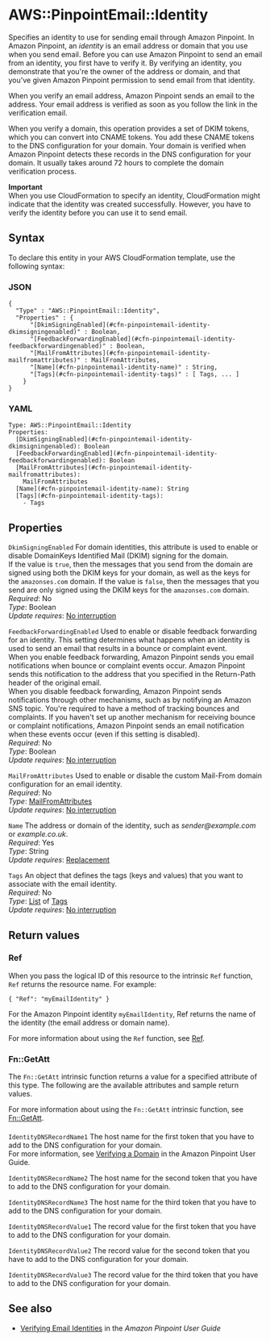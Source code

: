# AWS::PinpointEmail::Identity<a name="aws-resource-pinpointemail-identity"></a>

Specifies an identity to use for sending email through Amazon Pinpoint\. In Amazon Pinpoint, an *identity* is an email address or domain that you use when you send email\. Before you can use Amazon Pinpoint to send an email from an identity, you first have to verify it\. By verifying an identity, you demonstrate that you're the owner of the address or domain, and that you've given Amazon Pinpoint permission to send email from that identity\.

When you verify an email address, Amazon Pinpoint sends an email to the address\. Your email address is verified as soon as you follow the link in the verification email\.

When you verify a domain, this operation provides a set of DKIM tokens, which you can convert into CNAME tokens\. You add these CNAME tokens to the DNS configuration for your domain\. Your domain is verified when Amazon Pinpoint detects these records in the DNS configuration for your domain\. It usually takes around 72 hours to complete the domain verification process\.

**Important**  
When you use CloudFormation to specify an identity, CloudFormation might indicate that the identity was created successfully\. However, you have to verify the identity before you can use it to send email\.

## Syntax<a name="aws-resource-pinpointemail-identity-syntax"></a>

To declare this entity in your AWS CloudFormation template, use the following syntax:

### JSON<a name="aws-resource-pinpointemail-identity-syntax.json"></a>

```
{
  "Type" : "AWS::PinpointEmail::Identity",
  "Properties" : {
      "[DkimSigningEnabled](#cfn-pinpointemail-identity-dkimsigningenabled)" : Boolean,
      "[FeedbackForwardingEnabled](#cfn-pinpointemail-identity-feedbackforwardingenabled)" : Boolean,
      "[MailFromAttributes](#cfn-pinpointemail-identity-mailfromattributes)" : MailFromAttributes,
      "[Name](#cfn-pinpointemail-identity-name)" : String,
      "[Tags](#cfn-pinpointemail-identity-tags)" : [ Tags, ... ]
    }
}
```

### YAML<a name="aws-resource-pinpointemail-identity-syntax.yaml"></a>

```
Type: AWS::PinpointEmail::Identity
Properties: 
  [DkimSigningEnabled](#cfn-pinpointemail-identity-dkimsigningenabled): Boolean
  [FeedbackForwardingEnabled](#cfn-pinpointemail-identity-feedbackforwardingenabled): Boolean
  [MailFromAttributes](#cfn-pinpointemail-identity-mailfromattributes): 
    MailFromAttributes
  [Name](#cfn-pinpointemail-identity-name): String
  [Tags](#cfn-pinpointemail-identity-tags): 
    - Tags
```

## Properties<a name="aws-resource-pinpointemail-identity-properties"></a>

`DkimSigningEnabled`  <a name="cfn-pinpointemail-identity-dkimsigningenabled"></a>
For domain identities, this attribute is used to enable or disable DomainKeys Identified Mail \(DKIM\) signing for the domain\.  
If the value is `true`, then the messages that you send from the domain are signed using both the DKIM keys for your domain, as well as the keys for the `amazonses.com` domain\. If the value is `false`, then the messages that you send are only signed using the DKIM keys for the `amazonses.com` domain\.  
*Required*: No  
*Type*: Boolean  
*Update requires*: [No interruption](https://docs.aws.amazon.com/AWSCloudFormation/latest/UserGuide/using-cfn-updating-stacks-update-behaviors.html#update-no-interrupt)

`FeedbackForwardingEnabled`  <a name="cfn-pinpointemail-identity-feedbackforwardingenabled"></a>
Used to enable or disable feedback forwarding for an identity\. This setting determines what happens when an identity is used to send an email that results in a bounce or complaint event\.  
When you enable feedback forwarding, Amazon Pinpoint sends you email notifications when bounce or complaint events occur\. Amazon Pinpoint sends this notification to the address that you specified in the Return\-Path header of the original email\.  
When you disable feedback forwarding, Amazon Pinpoint sends notifications through other mechanisms, such as by notifying an Amazon SNS topic\. You're required to have a method of tracking bounces and complaints\. If you haven't set up another mechanism for receiving bounce or complaint notifications, Amazon Pinpoint sends an email notification when these events occur \(even if this setting is disabled\)\.  
*Required*: No  
*Type*: Boolean  
*Update requires*: [No interruption](https://docs.aws.amazon.com/AWSCloudFormation/latest/UserGuide/using-cfn-updating-stacks-update-behaviors.html#update-no-interrupt)

`MailFromAttributes`  <a name="cfn-pinpointemail-identity-mailfromattributes"></a>
Used to enable or disable the custom Mail\-From domain configuration for an email identity\.  
*Required*: No  
*Type*: [MailFromAttributes](aws-properties-pinpointemail-identity-mailfromattributes.md)  
*Update requires*: [No interruption](https://docs.aws.amazon.com/AWSCloudFormation/latest/UserGuide/using-cfn-updating-stacks-update-behaviors.html#update-no-interrupt)

`Name`  <a name="cfn-pinpointemail-identity-name"></a>
The address or domain of the identity, such as *sender@example\.com* or *example\.co\.uk*\.  
*Required*: Yes  
*Type*: String  
*Update requires*: [Replacement](https://docs.aws.amazon.com/AWSCloudFormation/latest/UserGuide/using-cfn-updating-stacks-update-behaviors.html#update-replacement)

`Tags`  <a name="cfn-pinpointemail-identity-tags"></a>
An object that defines the tags \(keys and values\) that you want to associate with the email identity\.  
*Required*: No  
*Type*: [List](aws-properties-pinpointemail-identity-tags.md) of [Tags](aws-properties-pinpointemail-identity-tags.md)  
*Update requires*: [No interruption](https://docs.aws.amazon.com/AWSCloudFormation/latest/UserGuide/using-cfn-updating-stacks-update-behaviors.html#update-no-interrupt)

## Return values<a name="aws-resource-pinpointemail-identity-return-values"></a>

### Ref<a name="aws-resource-pinpointemail-identity-return-values-ref"></a>

When you pass the logical ID of this resource to the intrinsic `Ref` function, `Ref` returns the resource name\. For example:

 `{ "Ref": "myEmailIdentity" }` 

For the Amazon Pinpoint identity `myEmailIdentity`, Ref returns the name of the identity \(the email address or domain name\)\.

For more information about using the `Ref` function, see [Ref](https://docs.aws.amazon.com/AWSCloudFormation/latest/UserGuide/intrinsic-function-reference-ref.html)\.

### Fn::GetAtt<a name="aws-resource-pinpointemail-identity-return-values-fn--getatt"></a>

The `Fn::GetAtt` intrinsic function returns a value for a specified attribute of this type\. The following are the available attributes and sample return values\.

For more information about using the `Fn::GetAtt` intrinsic function, see [Fn::GetAtt](https://docs.aws.amazon.com/AWSCloudFormation/latest/UserGuide/intrinsic-function-reference-getatt.html)\.

#### <a name="aws-resource-pinpointemail-identity-return-values-fn--getatt-fn--getatt"></a>

`IdentityDNSRecordName1`  <a name="IdentityDNSRecordName1-fn::getatt"></a>
The host name for the first token that you have to add to the DNS configuration for your domain\.  
For more information, see [Verifying a Domain](https://docs.aws.amazon.com/pinpoint/latest/userguide/channels-email-manage-verify.html#channels-email-manage-verify-domain) in the Amazon Pinpoint User Guide\.

`IdentityDNSRecordName2`  <a name="IdentityDNSRecordName2-fn::getatt"></a>
The host name for the second token that you have to add to the DNS configuration for your domain\.

`IdentityDNSRecordName3`  <a name="IdentityDNSRecordName3-fn::getatt"></a>
The host name for the third token that you have to add to the DNS configuration for your domain\.

`IdentityDNSRecordValue1`  <a name="IdentityDNSRecordValue1-fn::getatt"></a>
The record value for the first token that you have to add to the DNS configuration for your domain\.

`IdentityDNSRecordValue2`  <a name="IdentityDNSRecordValue2-fn::getatt"></a>
The record value for the second token that you have to add to the DNS configuration for your domain\.

`IdentityDNSRecordValue3`  <a name="IdentityDNSRecordValue3-fn::getatt"></a>
The record value for the third token that you have to add to the DNS configuration for your domain\.

## See also<a name="aws-resource-pinpointemail-identity--seealso"></a>
+ [Verifying Email Identities](https://docs.aws.amazon.com/pinpoint/latest/userguide/channels-email-manage-verify.html) in the *Amazon Pinpoint User Guide*